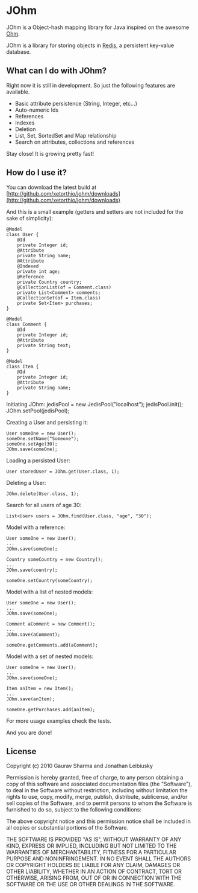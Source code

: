 # JOhm

JOhm is a Object-hash mapping library for Java inspired on the awesome [Ohm](http://github.com/soveran/ohm).

JOhm is a library for storing objects in [Redis](http://github.com/antirez/redis), a persistent key-value database.

## What can I do with JOhm?
Right now it is still in development. So just the following features are available.

- Basic attribute persistence (String, Integer, etc...)
- Auto-numeric Ids
- References
- Indexes
- Deletion
- List, Set, SortedSet and Map relationship
- Search on attributes, collections and references

Stay close! It is growing pretty fast!

## How do I use it?

You can download the latest build at [http://github.com/xetorthio/johm/downloads](http://github.com/xetorthio/johm/downloads)

And this is a small example (getters and setters are not included for the sake of simplicity):
    
    @Model
    class User {
        @Id
        private Integer id;
    	@Attribute
    	private String name;
    	@Attribute
    	@Indexed
    	private int age;
    	@Reference
    	private Country country;
    	@CollectionList(of = Comment.class)
    	private List<Comment> comments;
    	@CollectionSet(of = Item.class)
    	private Set<Item> purchases;
    }

    @Model
	class Comment {
	    @Id
	    private Integer id;
    	@Attribute
    	private String text;
	}

    @Model
	class Item {
	    @Id
	    private Integer id;
    	@Attribute
    	private String name;
	}

Initiating JOhm:
    jedisPool = new JedisPool("localhost");
    jedisPool.init();
    JOhm.setPool(jedisPool);

Creating a User and persisting it:

	User someOne = new User();
	someOne.setName("Someone");
	someOne.setAge(30);
	JOhm.save(someOne);

Loading a persisted User:
	
	User storedUser = JOhm.get(User.class, 1);
	
Deleting a User:

	JOhm.delete(User.class, 1);

Search for all users of age 30:

	List<User> users = JOhm.find(User.class, "age", "30");
	
Model with a reference:

	User someOne = new User();
	...
	JOhm.save(someOne);

	Country someCountry = new Country();
	...
	JOhm.save(country);

	someOne.setCountry(someCountry);

Model with a list of nested models:

	User someOne = new User();
	...
	JOhm.save(someOne);
	
	Comment aComment = new Comment();
	...
	JOhm.save(aComment);
	
	someOne.getComments.add(aComment);

Model with a set of nested models:

	User someOne = new User();
	...
	JOhm.save(someOne);
	
	Item anItem = new Item();
	...
	JOhm.save(anItem);
	
	someOne.getPurchases.add(anItem);

For more usage examples check the tests.

And you are done!

## License

Copyright (c) 2010 Gaurav Sharma and Jonathan Leibiusky

Permission is hereby granted, free of charge, to any person
obtaining a copy of this software and associated documentation
files (the "Software"), to deal in the Software without
restriction, including without limitation the rights to use,
copy, modify, merge, publish, distribute, sublicense, and/or sell
copies of the Software, and to permit persons to whom the
Software is furnished to do so, subject to the following
conditions:

The above copyright notice and this permission notice shall be
included in all copies or substantial portions of the Software.

THE SOFTWARE IS PROVIDED "AS IS", WITHOUT WARRANTY OF ANY KIND,
EXPRESS OR IMPLIED, INCLUDING BUT NOT LIMITED TO THE WARRANTIES
OF MERCHANTABILITY, FITNESS FOR A PARTICULAR PURPOSE AND
NONINFRINGEMENT. IN NO EVENT SHALL THE AUTHORS OR COPYRIGHT
HOLDERS BE LIABLE FOR ANY CLAIM, DAMAGES OR OTHER LIABILITY,
WHETHER IN AN ACTION OF CONTRACT, TORT OR OTHERWISE, ARISING
FROM, OUT OF OR IN CONNECTION WITH THE SOFTWARE OR THE USE OR
OTHER DEALINGS IN THE SOFTWARE.

